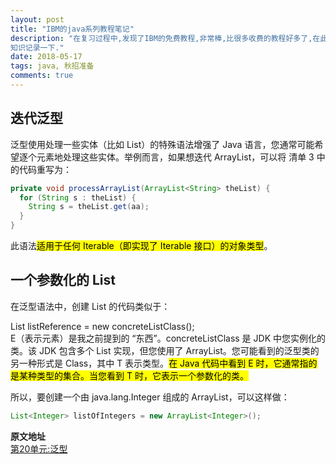 ```yaml
---
layout: post
title: "IBM的java系列教程笔记"
description: "在复习过程中,发现了IBM的免费教程,非常棒,比很多收费的教程好多了,在此把不熟悉的
知识记录一下."
date: 2018-05-17
tags: java, 秋招准备
comments: true
---
```


## 迭代泛型
泛型使用处理一些实体（比如 List）的特殊语法增强了 Java 语言，您通常可能希望逐个元素地处理这些实体。举例而言，如果想迭代 ArrayList，可以将 清单 3 中的代码重写为：  
```java
private void processArrayList(ArrayList<String> theList) {
  for (String s : theList) {
    String s = theList.get(aa);
  }
}
```
此语法<mark>适用于任何 Iterable（即实现了 Iterable 接口）的对象类型</mark>。   

## 一个参数化的 List
在泛型语法中，创建 List 的代码类似于：   

List<E> listReference = new concreteListClass<E>();   
E（表示元素）是我之前提到的 “东西”。concreteListClass 是 JDK 中您实例化的类。该 JDK 包含多个 List<E> 实现，但您使用了 ArrayList<E>。您可能看到的泛型类的另一种形式是 Class<T>，其中 T 表示类型。<mark>在 Java 代码中看到 E 时，它通常指的是某种类型的集合。当您看到 T 时，它表示一个参数化的类。</mark>     

所以，要创建一个由 java.lang.Integer 组成的 ArrayList，可以这样做：  
```java
List<Integer> listOfIntegers = new ArrayList<Integer>();
```

**原文地址**  
[第20单元:泛型](https://www.ibm.com/developerworks/cn/java/j-perry-generics/index.html)  
